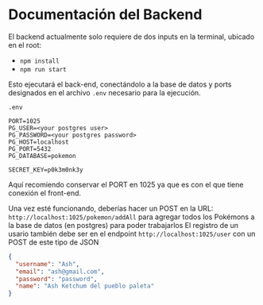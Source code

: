 # Documentación del Backend

El backend actualmente solo requiere de dos inputs en la terminal, ubicado en el root:
* `npm install`
* `npm run start`

Esto ejecutará el back-end, conectándolo a la base de datos y ports designados en el archivo `.env` necesario para la ejecución.

`.env`
```
PORT=1025
PG_USER=<your postgres user>
PG_PASSWORD=<your postgres password>
PG_HOST=localhost
PG_PORT=5432
PG_DATABASE=pokemon

SECRET_KEY=p0k3m0nk3y
```

Aquí recomiendo conservar el PORT en 1025 ya que es con el que tiene conexión el front-end.

Una vez esté funcionando, deberías hacer un POST en la URL: `http://localhost:1025/pokemon/addAll` para agregar todos los Pokémons a la base de datos (en postgres) para poder trabajarlos
El registro de un usario también debe ser en el endpoint `http://localhost:1025/user` con un POST de este tipo de JSON 
```JSON
{
  "username": "Ash",
  "email": "ash@gmail.com",
  "password": "password",
  "name": "Ash Ketchum del pueblo paleta"
}
```